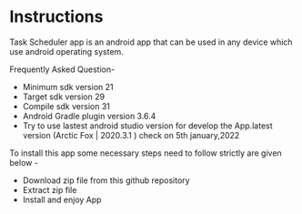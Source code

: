 # Instructions
Task Scheduler app is an android app that can be used in any device which use android operating system.</br>

Frequently Asked Question-
* Minimum sdk version 21
* Target sdk version 29
* Compile sdk version 31
* Android Gradle plugin version 3.6.4
* Try to use lastest android studio version for develop the App.latest version (Arctic Fox | 2020.3.1 ) check on 5th january,2022


To install this app some necessary steps need to follow strictly are given below -
* Download zip file from this github repository
* Extract zip file 
* Install and enjoy App
